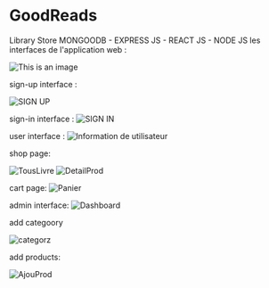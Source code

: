 # GoodReads
Library Store
MONGOODB - EXPRESS JS - REACT JS - NODE JS
les interfaces de l'application web :

![This is an image](https://user-images.githubusercontent.com/80393682/222519065-411589a5-6a01-4a50-86d3-cb83cc571b8a.png)


sign-up interface :

![SIGN UP](https://user-images.githubusercontent.com/80393682/222523751-e3349b6a-f246-4d45-91ac-ec83458375f2.png)


sign-in interface :
![SIGN IN](https://user-images.githubusercontent.com/80393682/222523726-a188d0d3-35e9-43ae-81df-4c50166306f4.png)




user interface :
![Information de utilisateur](https://user-images.githubusercontent.com/80393682/222520470-ebe7e99e-31cd-418d-adc8-9b3565433cf1.jpg)





shop page:

![TousLivre](https://user-images.githubusercontent.com/80393682/222522958-35037202-2c92-4425-b972-39af24e857bf.jpg)
![DetailProd](https://user-images.githubusercontent.com/80393682/222523041-2badaf18-5a56-4c7b-9583-074d03aebdb4.jpg)


cart page:
![Panier](https://user-images.githubusercontent.com/80393682/222523095-20b23eb5-ef08-4995-a17e-e01ef19e737c.jpg)



admin interface:
![Dashboard](https://user-images.githubusercontent.com/80393682/222524062-5db5181c-f75e-461e-a83e-2d9b02d86c28.png)



add categoory

![categorz](https://user-images.githubusercontent.com/80393682/222520832-b43295fe-582a-480a-a904-9661bd12f041.jpg)


add products:

![AjouProd](https://user-images.githubusercontent.com/80393682/222521003-492f6372-8f85-4627-a321-b838dcf4f68a.jpg)
